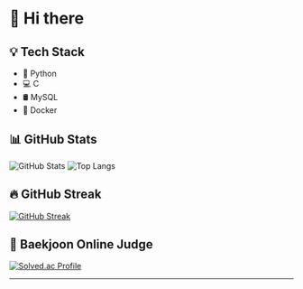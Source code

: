 # 👋 Hi there

## 💡 Tech Stack
- 🐍 Python  
- 💻 C  
- 🛢️ MySQL  
- 🐳 Docker  

## 📊 GitHub Stats
![GitHub Stats](https://github-readme-stats.vercel.app/api?username=danmoo6837&show_icons=true&theme=default)
![Top Langs](https://github-readme-stats.vercel.app/api/top-langs/?username=danmoo6837&layout=compact&theme=default)

## 🔥 GitHub Streak
[![GitHub Streak](https://streak-stats.demolab.com/?user=danmoo4133)](https://git.io/streak-stats)

## 🧩 Baekjoon Online Judge
[![Solved.ac Profile](http://mazassumnida.wtf/api/generate_badge?boj=dlehddbs4133)](https://solved.ac/dlehddbs4133)

---
